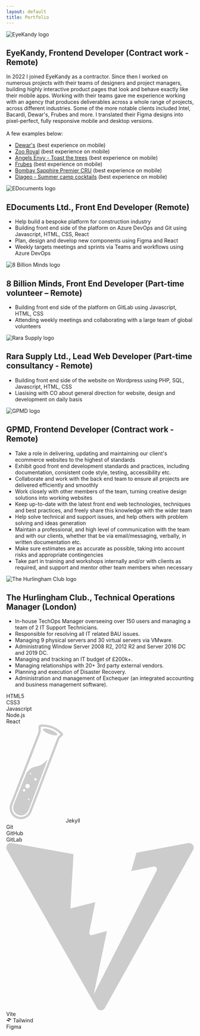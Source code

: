 ```yaml
---
layout: default
title: Portfolio
---
```


<section id="pastExperiences">
    <div class="experienceBlock">
        <img class="xpLogo" src="/assets/uploads/eyekandy.svg" alt="EyeKandy logo">
        <h2 class="xpTitle">EyeKandy, Frontend Developer (Contract work - Remote)</h2>
        <p class="xpText">
            In 2022 I joined EyeKandy as a contractor. Since then I worked on numerous projects with their teams of designers and project managers, building highly interactive product pages that look and behave exactly like their mobile apps. Working with their teams gave me experience working with an agency that produces deliverables across a whole range of projects, across different industries. Some of the more notable clients included Intel, Bacardi, Dewar's, Frubes and more. I translated their Figma designs into pixel-perfect, fully responsive mobile and desktop versions.<br>
            <br>
            A few examples below:
        </p>
        <ul class="xpLink">
            <li>
                <a href="https://spooky.si/dewars/" target="_blank">Dewar's</a> (best experience on mobile)
            </li>
            <li>
                <a href="https://spooky.si/zooroyal/" target="_blank">Zoo Royal</a> (best experience on mobile)
            </li>
            <li>
                <a href="https://spooky.si/angelsenvy/" target="_blank">Angels Envy - Toast the trees</a> (best experience on mobile)
            </li>
            <li>
                <a href="https://spooky.si/frubes/" target="_blank">Frubes</a> (best experience on mobile)
            </li>
            <li>
                <a href="https://spooky.si/cru/" target="_blank">Bombay Sapphire Premier CRU</a> (best experience on mobile)
            </li>
            <li>
                <a href="https://spooky.si/diageo/" target="_blank">Diageo - Summer camp cocktails</a> (best experience on mobile)
            </li>
        </ul>
    </div>
    <div class="experienceBlock">
        <img class="xpLogo" src="/assets/uploads/edocuments.svg" alt="EDocuments logo">
        <h2 class="xpTitle">EDocuments Ltd., Front End Developer (Remote)</h2>
        <ul class="xpText">
            <li>Help build a bespoke platform for construction industry</li>
            <li>Building front end side of the platform on Azure DevOps and Git using Javascript, HTML, CSS, React</li>
            <li>Plan, design and develop new components using Figma and React</li>
            <li>Weekly targets meetings and sprints via Teams and workflows using Azure DevOps</li>
        </ul>
    </div>
    <div class="experienceBlock">
        <img class="xpLogo" src="/assets/uploads/8bm.svg" alt="8 Billion Minds logo">
        <h2 class="xpTitle">8 Billion Minds, Front End Developer (Part-time volunteer – Remote)</h2>
        <ul class="xpText">
            <li>Building front end side of the platform on GitLab using Javascript, HTML, CSS</li>
            <li>Attending weekly meetings and collaborating with a large team of global volunteers</li>
        </ul>
    </div>
    <div class="experienceBlock">
        <img class="xpLogo" src="/assets/uploads/rara.svg" alt="Rara Supply logo">
        <h2 class="xpTitle">Rara Supply Ltd., Lead Web Developer (Part-time consultancy - Remote)</h2>
        <ul class="xpText">
            <li>Building front end side of the website on Wordpress using PHP, SQL, Javascript, HTML, CSS</li>
            <li>Liasising with CO about general direction for website, design and development on daily basis</li>
        </ul>
    </div>
    <div class="experienceBlock">
        <img class="xpLogo" src="/assets/uploads/gpmd.svg" alt="GPMD logo">
        <h2 class="xpTitle">GPMD, Frontend Developer (Contract work - Remote)</h2>
        <ul class="xpText">
            <li>Take a role in delivering, updating and maintaining our client's ecommerce websites to the highest of standards</li>
            <li>Exhibit good front end development standards and practices, including documentation, consistent code style, testing, accessibility etc.</li>
            <li>Collaborate and work with the back end team to ensure all projects are delivered efficiently and smoothly</li>
            <li>Work closely with other members of the team, turning creative design solutions into working websites</li>
            <li>Keep up-to-date with the latest front end web technologies, techniques and best practices, and freely share this knowledge with the wider team</li>
            <li>Help solve technical and support issues, and help others with problem solving and ideas generation</li>
            <li>Maintain a professional, and high level of communication with the team and with our clients, whether that be via email/messaging, verbally, in written documentation etc.</li>
            <li>Make sure estimates are as accurate as possible, taking into account risks and appropriate contingencies</li>
            <li>Take part in training and workshops internally and/or with clients as required, and support and mentor other team members when necessary</li>
        </ul>
    </div>
    <div class="experienceBlock last">
        <img class="xpLogo" src="/assets/uploads/hurlingham.svg" alt="The Hurlingham Club logo">
        <h2 class="xpTitle">The Hurlingham Club., Technical Operations Manager (London)</h2>
        <ul class="xpText">
            <li>In-house TechOps Manager overseeing over 150 users and managing a team of 2 IT Support Technicians.</li>
            <li>Responsible for resolving all IT related BAU issues.</li>
            <li>Managing 9 physical servers and 30 virtual servers via VMware.</li>
            <li>Administrating Window Server 2008 R2, 2012 R2 and Server 2016 DC and 2019 DC.</li>
            <li>Managing and tracking an IT budget of £200k+.</li>
            <li>Managing relationships with 20+ 3rd party external vendors.</li>
            <li>Planning and execution of Disaster Recovery.</li>
            <li>Administration and management of Exchequer (an integrated accounting and business management
            software).</li>
        </ul>
    </div>
    <div id="technologies">
        <div class="item">
            <i class="fa-brands fa-html5"></i>
            <span>HTML5</span>
        </div>
        <div class="item">
            <i class="fa-brands fa-css3-alt"></i>
            <span>CSS3</span>
        </div>
        <div class="item">
            <i class="fa-brands fa-js"></i>
            <span>Javascript</span>
        </div>
        <div class="item">
            <i class="fa-brands fa-node-js"></i>
            <span>Node.js</span>
        </div>
        <div class="item">
            <i class="fa-brands fa-react"></i>
            <span>React</span>
        </div>
        <div class="item">
            <svg class="fa-brands" xmlns="http://www.w3.org/2000/svg" width="156" height="263" viewBox="0 0 156 263" fill="none"><path d="M148.672 28.5955L145.652 30.696C142.966 32.565 140.903 35.1986 139.731 38.2547L64.8904 233.53C59.5507 247.462 44.0043 254.515 30.0037 249.357C15.6757 244.078 8.47511 228.063 14.0357 213.842L88.1652 24.2582C89.386 21.136 89.9695 17.801 89.8813 14.4498L89.6667 6.29631C89.6192 4.49001 91.0705 3 92.8774 3H97.8858C117.241 3 135.742 10.969 149.039 25.0334C150.032 26.0833 149.858 27.7704 148.672 28.5955Z" stroke="#CCCCCC" stroke-width="6"/><path fill-rule="evenodd" clip-rule="evenodd" d="M97.2141 106.526C94.036 108.903 90.4184 110.631 86.5691 111.611V111.611C90.4173 110.632 94.0347 108.904 97.2141 106.526V106.526Z" fill="#CCCCCC"/><path fill-rule="evenodd" clip-rule="evenodd" d="M102.183 102.808L110.5 95L61 226C59.2802 230.505 56 236.5 52 239.5C41.5478 247.339 24.5393 242.911 20.4997 230.5C18.2913 223.715 19.3967 218.133 22.0001 211.5L52.9632 135.17C54.7712 130.563 57.5147 126.38 61.0212 122.882C65.2269 118.687 70.4881 115.7 76.2516 114.234L86.5646 111.612L86.5691 111.611V111.611C90.4173 110.632 94.0347 108.904 97.2141 106.526V106.526L102.183 102.808ZM57.1723 171.62C60.6849 171.62 63.5325 168.779 63.5325 165.275C63.5325 161.772 60.6849 158.931 57.1723 158.931C53.6596 158.931 50.8121 161.772 50.8121 165.275C50.8121 168.779 53.6596 171.62 57.1723 171.62ZM51.7906 176.5C51.7906 178.656 50.0382 180.404 47.8766 180.404C45.7149 180.404 43.9626 178.656 43.9626 176.5C43.9626 174.344 45.7149 172.596 47.8766 172.596C50.0382 172.596 51.7906 174.344 51.7906 176.5ZM60.1078 202.853C61.4588 202.853 62.554 201.761 62.554 200.413C62.554 199.066 61.4588 197.973 60.1078 197.973C58.7567 197.973 57.6615 199.066 57.6615 200.413C57.6615 201.761 58.7567 202.853 60.1078 202.853ZM67.4465 132.09C67.4465 133.437 66.3512 134.53 65.0002 134.53C63.6492 134.53 62.554 133.437 62.554 132.09C62.554 130.742 63.6492 129.65 65.0002 129.65C66.3512 129.65 67.4465 130.742 67.4465 132.09ZM78.6992 151.123C80.5906 151.123 82.1239 149.375 82.1239 147.219C82.1239 145.062 80.5906 143.314 78.6992 143.314C76.8077 143.314 75.2744 145.062 75.2744 147.219C75.2744 149.375 76.8077 151.123 78.6992 151.123Z" fill="#CCCCCC"/><path d="M97.2141 106.526L102.183 102.808L110.5 95L61 226C59.2802 230.505 56 236.5 52 239.5C41.5478 247.339 24.5393 242.911 20.4997 230.5C18.2913 223.715 19.3967 218.133 22.0001 211.5L52.9632 135.17M97.2141 106.526C94.036 108.903 90.4184 110.631 86.5691 111.611M97.2141 106.526V106.526C94.0347 108.904 90.4173 110.632 86.5691 111.611V111.611M76.2516 114.234L86.5646 111.612L86.5691 111.611M76.2516 114.234C70.4881 115.7 65.2269 118.687 61.0212 122.882M76.2516 114.234V114.234C70.4942 115.698 65.2271 118.687 61.0212 122.882V122.882M61.0212 122.882C57.5147 126.38 54.7712 130.563 52.9632 135.17M61.0212 122.882V122.882C57.518 126.377 54.7712 130.563 52.9632 135.17V135.17M67.4465 132.09C67.4465 133.437 66.3512 134.53 65.0002 134.53C63.6492 134.53 62.554 133.437 62.554 132.09C62.554 130.742 63.6492 129.65 65.0002 129.65C66.3512 129.65 67.4465 130.742 67.4465 132.09ZM82.1239 147.219C82.1239 149.375 80.5906 151.123 78.6992 151.123C76.8077 151.123 75.2744 149.375 75.2744 147.219C75.2744 145.062 76.8077 143.314 78.6992 143.314C80.5906 143.314 82.1239 145.062 82.1239 147.219ZM63.5325 165.275C63.5325 168.779 60.6849 171.62 57.1723 171.62C53.6596 171.62 50.8121 168.779 50.8121 165.275C50.8121 161.772 53.6596 158.931 57.1723 158.931C60.6849 158.931 63.5325 161.772 63.5325 165.275ZM51.7906 176.5C51.7906 178.656 50.0382 180.404 47.8766 180.404C45.7149 180.404 43.9626 178.656 43.9626 176.5C43.9626 174.344 45.7149 172.596 47.8766 172.596C50.0382 172.596 51.7906 174.344 51.7906 176.5ZM62.554 200.413C62.554 201.761 61.4588 202.853 60.1078 202.853C58.7567 202.853 57.6615 201.761 57.6615 200.413C57.6615 199.066 58.7567 197.973 60.1078 197.973C61.4588 197.973 62.554 199.066 62.554 200.413Z" stroke="#CCCCCC"/><ellipse cx="117.927" cy="20.0015" rx="20.6482" ry="6" transform="rotate(21.0012 117.927 20.0015)" fill="#CCCCCC"/></svg>
            <span>Jekyll</span>
        </div>
        <div class="item">
            <i class="fa-brands fa-git-alt"></i>
            <span>Git</span>
        </div>
        <div class="item">
            <i class="fa-brands fa-github"></i>
            <span>GitHub</span>
        </div>
        <div class="item">
            <i class="fa-brands fa-gitlab"></i>
            <span>GitLab</span>
        </div>
        <div class="item">
            <svg class="fa-brands" xmlns="http://www.w3.org/2000/svg" viewBox="0 0 490 438" fill="none"><path fill-rule="evenodd" clip-rule="evenodd" d="M340.228 26.1504L329.296 64.5603L329.293 64.5737L326.61 73.9999L336.236 72.0878L385.479 62.3068C388.344 61.7377 390.906 62.945 392.422 64.9455C393.559 66.4459 394.106 68.3926 393.751 70.3706C393.705 70.6224 393.646 70.8747 393.571 71.1266C393.451 71.5273 393.293 71.9271 393.094 72.3226L393.083 72.3439L228.609 395.999L263.11 230.5L224.439 240.973C220.144 242.136 216.121 238.383 216.984 234.018L231.074 162.763L232.609 155L224.946 156.945L224.939 156.947L167.609 171.5L175.749 29.7962L14.1385 0.948249C4.12019 -0.840039 -3.4365 9.8702 1.60726 18.709L236.877 431C241.505 439.109 253.212 439.06 257.772 430.912L488.418 18.7511C493.382 9.88113 485.76 -0.756971 475.765 1.091L340.228 26.1504Z" fill="#CCCCCC"></path></svg>
            <span>Vite</span>
        </div>
        <div class="item">
            <svg class="fa-brands" stroke="currentColor" fill="currentColor" stroke-width="0" role="img" viewBox="0 0 24 24" height="1em" width="1em" xmlns="http://www.w3.org/2000/svg"><path d="M12.001,4.8c-3.2,0-5.2,1.6-6,4.8c1.2-1.6,2.6-2.2,4.2-1.8c0.913,0.228,1.565,0.89,2.288,1.624 C13.666,10.618,15.027,12,18.001,12c3.2,0,5.2-1.6,6-4.8c-1.2,1.6-2.6,2.2-4.2,1.8c-0.913-0.228-1.565-0.89-2.288-1.624 C16.337,6.182,14.976,4.8,12.001,4.8z M6.001,12c-3.2,0-5.2,1.6-6,4.8c1.2-1.6,2.6-2.2,4.2-1.8c0.913,0.228,1.565,0.89,2.288,1.624 c1.177,1.194,2.538,2.576,5.512,2.576c3.2,0,5.2-1.6,6-4.8c-1.2,1.6-2.6,2.2-4.2,1.8c-0.913-0.228-1.565-0.89-2.288-1.624 C10.337,13.382,8.976,12,6.001,12z"></path></svg>
            <span>Tailwind</span>
        </div>
        <div class="item">
            <i class="fa-brands fa-figma"></i>
            <span>Figma</span>
        </div>
    </div>
</section>